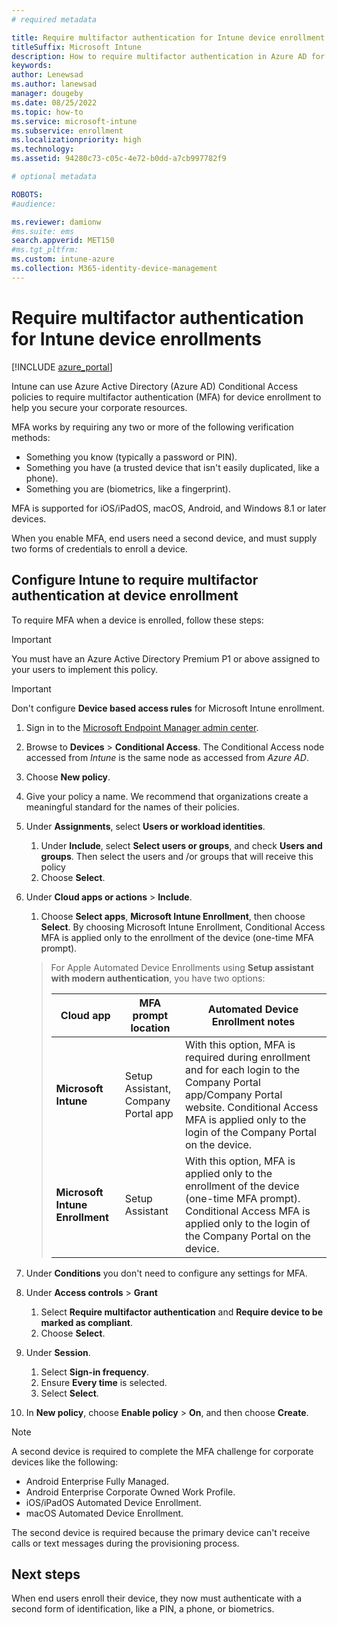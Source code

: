 ```yaml
---
# required metadata

title: Require multifactor authentication for Intune device enrollment
titleSuffix: Microsoft Intune
description: How to require multifactor authentication in Azure AD for Intune device enrollment.
keywords:
author: Lenewsad
ms.author: lanewsad
manager: dougeby
ms.date: 08/25/2022
ms.topic: how-to
ms.service: microsoft-intune
ms.subservice: enrollment
ms.localizationpriority: high
ms.technology:
ms.assetid: 94280c73-c05c-4e72-b0dd-a7cb997782f9

# optional metadata

ROBOTS:
#audience:

ms.reviewer: damionw
#ms.suite: ems
search.appverid: MET150
#ms.tgt_pltfrm:
ms.custom: intune-azure
ms.collection: M365-identity-device-management
---
```

# Require multifactor authentication for Intune device enrollments

[!INCLUDE [azure_portal](../includes/azure_portal.md)]

Intune can use Azure Active Directory (Azure AD) Conditional Access policies to require multifactor authentication (MFA) for device enrollment to help you secure your corporate resources.

MFA works by requiring any two or more of the following verification methods:

- Something you know (typically a password or PIN).
- Something you have (a trusted device that isn't easily duplicated, like a phone).
- Something you are (biometrics, like a fingerprint).

MFA is supported for iOS/iPadOS, macOS, Android, and Windows 8.1 or later devices.

When you enable MFA, end users need a second device, and must supply two forms of credentials to enroll a device.

## Configure Intune to require multifactor authentication at device enrollment

To require MFA when a device is enrolled, follow these steps:

> [!IMPORTANT]
> You must have an Azure Active Directory Premium P1 or above assigned to your users to implement this policy.

> [!IMPORTANT]
> Don't configure **Device based access rules** for Microsoft Intune enrollment.

1. Sign in to the [Microsoft Endpoint Manager admin center](https://go.microsoft.com/fwlink/?linkid=2109431).
1. Browse to **Devices** > **Conditional Access**. The Conditional Access node accessed from *Intune* is the same node as accessed from *Azure AD*.
1. Choose **New policy**.
1. Give your policy a name. We recommend that organizations create a meaningful standard for the names of their policies.
1. Under **Assignments**, select **Users or workload identities**.
   1. Under **Include**, select **Select users or groups**, and check **Users and groups**. Then select the users and /or groups that will receive this policy
   1. Choose **Select**.
1. Under **Cloud apps or actions** > **Include**.
   1. Choose **Select apps**, **Microsoft Intune Enrollment**, then choose **Select**. By choosing Microsoft Intune Enrollment, Conditional Access MFA is applied only to the enrollment of the device (one-time MFA prompt).

   > For Apple Automated Device Enrollments using **Setup assistant with modern authentication**, you have two options:
   >
   > | Cloud app | MFA prompt location | Automated Device Enrollment notes |
   > | --- | --- | --- |
   > | **Microsoft Intune** | Setup Assistant,<br>Company Portal app | With this option, MFA is required during enrollment and for each login to the Company Portal app/Company Portal website. Conditional Access MFA is applied only to the login of the Company Portal on the device. |
   > | **Microsoft Intune Enrollment** | Setup Assistant | With this option, MFA is applied only to the enrollment of the device (one-time MFA prompt). Conditional Access MFA is applied only to the login of the Company Portal on the device. |

1. Under **Conditions** you don't need to configure any settings for MFA.
1. Under **Access controls** > **Grant**
   1. Select **Require multifactor authentication** and **Require device to be marked as compliant**.
   1. Choose **Select**.
1. Under **Session**.
   1. Select **Sign-in frequency**.
   1. Ensure **Every time** is selected.
   1. Select **Select**.
1. In **New policy**, choose **Enable policy** > **On**, and then choose **Create**.

> [!NOTE]
> A second device is required to complete the MFA challenge for corporate devices like the following:
>
> - Android Enterprise Fully Managed.
> - Android Enterprise Corporate Owned Work Profile.
> - iOS/iPadOS Automated Device Enrollment.
> - macOS Automated Device Enrollment.
>
> The second device is required because the primary device can't receive calls or text messages during the provisioning process.

## Next steps

When end users enroll their device, they now must authenticate with a second form of identification, like a PIN, a phone, or biometrics.
